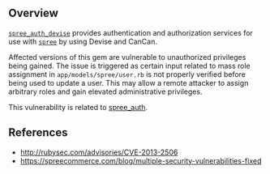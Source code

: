 ## Overview
[`spree_auth_devise`](https://rubygems.org/gems/spree_auth_devise) provides authentication and authorization services for use with [`spree`](https://rubygems.org/gems/spree) by using Devise and CanCan.

Affected versions of this gem are vulnerable to unauthorized privileges being gained. The issue is triggered as certain input related to mass role assignment in `app/models/spree/user.rb` is not properly verified before being used to update a user. This may allow a remote attacker to assign arbitrary roles and gain elevated administrative privileges.

This vulnerability is related to [spree_auth](https://snyk.io/vuln/SNYK-RUBY-SPREEAUTH-20072).

## References
- http://rubysec.com/advisories/CVE-2013-2506
- https://spreecommerce.com/blog/multiple-security-vulnerabilities-fixed
